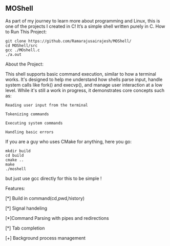 ## MOShell
As part of my journey to learn more about programming and Linux, this is one of the projects I created in C! It’s a simple shell written purely in C.
How to Run This Project:


```
git clone https://github.com/Ramarajusairajesh/MOShell/
cd MOShell/src
gcc ./MOshell.c
./a.out
```
About the Project:

This shell supports basic command execution, similar to how a terminal works. It's designed to help me understand how shells parse input, handle system calls like fork() and execvp(), and manage user interaction at a low level. While it's still a work in progress, it demonstrates core concepts such as:

    Reading user input from the terminal

    Tokenizing commands

    Executing system commands

    Handling basic errors

If you are a guy who uses CMake for anything, here you go:
```
mkdir build
cd build
cmake ..
make
./moshell
```
but just use gcc directly for this to be simple !

Features:

[*] Build in command(cd,pwd,history)

[*] Signal handeling

[*]Command Parsing with pipes  and redirections

[*] Tab completion

[+] Background process management
